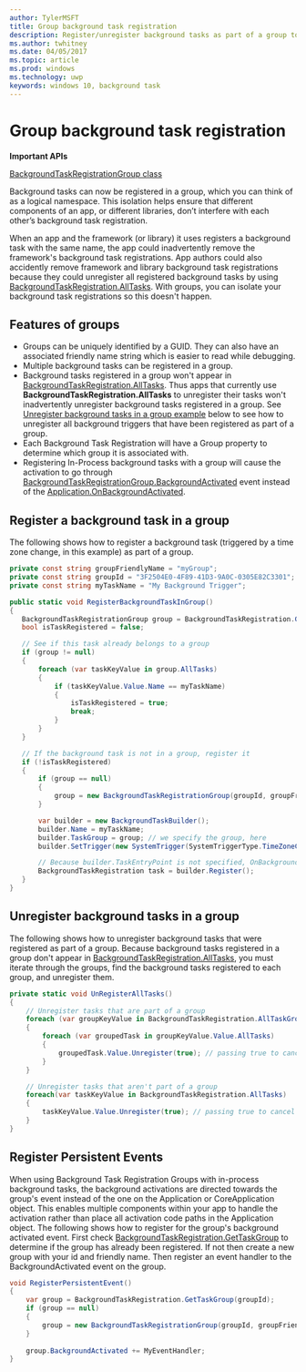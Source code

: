 ```yaml
---
author: TylerMSFT
title: Group background task registration
description: Register/unregister background tasks as part of a group to isolate those registrations.
ms.author: twhitney
ms.date: 04/05/2017
ms.topic: article
ms.prod: windows
ms.technology: uwp
keywords: windows 10, background task
---
```


# Group background task registration

**Important APIs**

[BackgroundTaskRegistrationGroup class](https://docs.microsoft.com/uwp/api/windows.applicationmodel.background.backgroundtaskregistrationgroup)

Background tasks can now be registered in a group, which you can think of as a logical namespace. This isolation helps ensure that different components of an app, or different libraries, don’t interfere with each other’s background task registration.

When an app and the framework (or library) it uses registers a background task with the same name, the app could inadvertently remove the framework's background task registrations. App authors could also accidently remove framework and library background task registrations because they could unregister all registered background tasks by using [BackgroundTaskRegistration.AllTasks](https://docs.microsoft.com/uwp/api/windows.applicationmodel.background.backgroundtaskregistration#Windows_ApplicationModel_Background_BackgroundTaskRegistration_AllTasks).  With groups, you can isolate your background task registrations so this doesn't happen.

## Features of groups

* Groups can be uniquely identified by a GUID. They can also have an associated friendly name string which is easier to read while debugging.
* Multiple background tasks can be registered in a group.
* Background tasks registered in a group won't appear in [BackgroundTaskRegistration.AllTasks](https://docs.microsoft.com/uwp/api/windows.applicationmodel.background.backgroundtaskregistration#Windows_ApplicationModel_Background_BackgroundTaskRegistration_AllTasks). Thus apps that currently use **BackgroundTaskRegistration.AllTasks** to unregister their tasks won't inadvertently unregister background tasks registered in a group. See [Unregister background tasks in a group example](#unregister-background-tasks-in-a-group-example) below to see how to unregister all background triggers that have been registered as part of a group.
* Each Background Task Registration will have a Group property to determine which group it is associated with.
* Registering In-Process background tasks with a group will cause the activation to go through [BackgroundTaskRegistrationGroup.BackgroundActivated](https://docs.microsoft.com/uwp/api/windows.applicationmodel.background.backgroundtaskregistrationgroup#Windows_ApplicationModel_Background_BackgroundTaskRegistrationGroup_BackgroundActivated) event instead of the [Application.OnBackgroundActivated](https://docs.microsoft.com/uwp/api/windows.ui.xaml.application#Windows_Ui_Xaml_Application_OnBackgroundActivated).

## Register a background task in a group

The following shows how to register a background task (triggered by a time zone change, in this example) as part of a group.

```csharp
private const string groupFriendlyName = "myGroup";
private const string groupId = "3F2504E0-4F89-41D3-9A0C-0305E82C3301";
private const string myTaskName = "My Background Trigger";

public static void RegisterBackgroundTaskInGroup()
{
   BackgroundTaskRegistrationGroup group = BackgroundTaskRegistration.GetTaskGroup(groupId);
   bool isTaskRegistered = false;

   // See if this task already belongs to a group
   if (group != null)
   {
       foreach (var taskKeyValue in group.AllTasks)
       {
           if (taskKeyValue.Value.Name == myTaskName)
           {
               isTaskRegistered = true;
               break;
           }
       }
   }

   // If the background task is not in a group, register it
   if (!isTaskRegistered)
   {
       if (group == null)
       {
           group = new BackgroundTaskRegistrationGroup(groupId, groupFriendlyName);
       }

       var builder = new BackgroundTaskBuilder();
       builder.Name = myTaskName;
       builder.TaskGroup = group; // we specify the group, here
       builder.SetTrigger(new SystemTrigger(SystemTriggerType.TimeZoneChange, false));

       // Because builder.TaskEntryPoint is not specified, OnBackgroundActivated() will be raised when the background task is triggered
       BackgroundTaskRegistration task = builder.Register();
   }
}
```

## Unregister background tasks in a group

The following shows how to unregister background tasks that were registered as part of a group.
Because background tasks registered in a group don't appear in [BackgroundTaskRegistration.AllTasks](https://docs.microsoft.com/uwp/api/windows.applicationmodel.background.backgroundtaskregistration#Windows_ApplicationModel_Background_BackgroundTaskRegistration_AllTasks), you must iterate through the groups, find the background tasks registered to each group, and unregister them.

```csharp
private static void UnRegisterAllTasks()
{
    // Unregister tasks that are part of a group
    foreach (var groupKeyValue in BackgroundTaskRegistration.AllTaskGroups)
    {
        foreach (var groupedTask in groupKeyValue.Value.AllTasks)
        {
            groupedTask.Value.Unregister(true); // passing true to cancel currently running instances of this background task
        }
    }

    // Unregister tasks that aren't part of a group
    foreach(var taskKeyValue in BackgroundTaskRegistration.AllTasks)
    {
        taskKeyValue.Value.Unregister(true); // passing true to cancel currently running instances of this background task
    }
}
```

## Register Persistent Events

When using Background Task Registration Groups with in-process background tasks, the background activations are directed towards the group's event instead of the one on the Application or CoreApplication object. This enables multiple components within your app to handle the activation rather than place all activation code paths in the Application object. The following shows how to register for the group's background activated event. First check [BackgroundTaskRegistration.GetTaskGroup](https://docs.microsoft.com/uwp/api/windows.applicationmodel.background.backgroundtaskregistration#Windows_ApplicationModel_Background_BackgroundTaskRegistration_GetTaskGroup) to determine if the group has already been registered. If not then create a new group with your id and friendly name. Then register an event handler to the BackgroundActivated event on the group.

```csharp
void RegisterPersistentEvent()
{
    var group = BackgroundTaskRegistration.GetTaskGroup(groupId);
    if (group == null)
    {
        group = new BackgroundTaskRegistrationGroup(groupId, groupFriendlyName);
    }
    
    group.BackgroundActivated += MyEventHandler;
}
```
